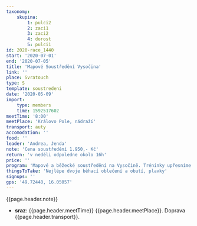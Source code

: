 ```yaml
---
taxonomy:
    skupina:
        1: pulci2
        2: zaci1
        3: zaci2
        4: dorost
        5: pulci1
id: 2020-race_1440
start: '2020-07-01'
end: '2020-07-05'
title: 'Mapové Soustředění Vysočina'
link: ''
place: Svratouch
type: S
template: soustredeni
date: '2020-05-09'
import:
    type: members
    time: 1592517602
meetTime: '8:00'
meetPlace: 'Královo Pole, nádraží'
transport: auty
accomodation: ''
food: ''
leader: 'Andrea, Jenda'
note: 'Cena soustředění 1.950,- Kč'
return: 'v neděli odpoledne okolo 16h'
price: ''
program: 'Mapové a běžecké soustředění na Vysočině. Tréninky upřesníme v týdnu před akcí.'
thingsToTake: 'Nejlépe dvoje běhací oblečení a obutí, plavky'
signups: ''
gps: '49.72448, 16.05057'
---
```

{{page.header.note}}
* **sraz**: {{page.header.meetTime}} {{page.header.meetPlace}}. Doprava {{page.header.transport}}.
